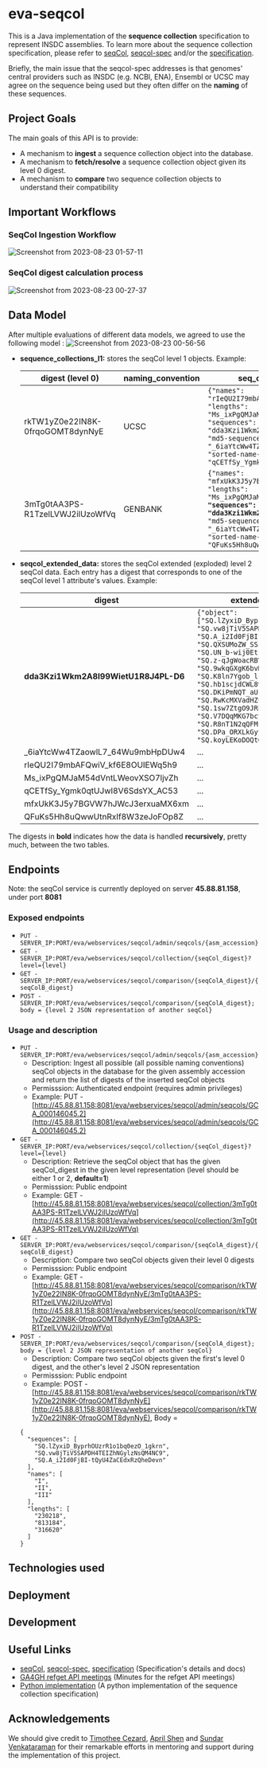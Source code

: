 # eva-seqcol
This is a Java implementation of the **sequence collection** specification to represent INSDC assemblies.
To learn more about the sequence collection specification, please refer to [seqCol](https://seqcol.readthedocs.io/en/dev/), [seqcol-spec](https://github.com/ga4gh/seqcol-spec/blob/master/docs/decision_record.md) and/or the [specification](https://github.com/ga4gh/seqcol-spec/blob/6e28693ce043ae993b9a67820cc9507f444884d0/docs/specification.md).

Briefly, the main issue that the seqcol-spec addresses is that genomes' central providers such as INSDC (e.g. NCBI, ENA), Ensembl or UCSC may agree on the sequence being used but they often differ on the **naming** of these sequences.

## Project Goals
The main goals of this API is to provide:
- A mechanism to **ingest** a sequence collection object into the database.
- A mechanism to **fetch/resolve** a sequence collection object given its level 0 digest.
- A mechanism to **compare** two sequence collection objects to understand their compatibility

## Important Workflows
### SeqCol Ingestion Workflow
![Screenshot from 2023-08-23 01-57-11](https://github.com/EBIvariation/eva-seqcol/assets/82417779/798c9b49-81bb-438e-90d6-6bc5ee532331)

### SeqCol digest calculation process
![Screenshot from 2023-08-23 00-27-37](https://github.com/waterflow80/Gsoc-23/assets/82417779/c1fe421b-10af-42f3-8531-1607aa59e6fb)

## Data Model
After multiple evaluations of different data models, we agreed to use the following model :
![Screenshot from 2023-08-23 00-56-56](https://github.com/waterflow80/Gsoc-23/assets/82417779/b3cfc183-630c-4884-a5a7-35cb5d8163e2)
- **sequence_collections_l1:** stores the seqCol level 1 objects. Example:

  | digest (level 0) | naming_convention | seq_col_level1object |
    | ------------- | ------------- | ------------- |
  | rkTW1yZ0e22IN8K-0frqoGOMT8dynNyE | UCSC | ```{"names": "rIeQU2I79mbAFQwiV_kf6E8OUIEWq5h9", "lengths": "Ms_ixPgQMJaM54dVntLWeovXSO7ljvZh", "sequences": "dda3Kzi1Wkm2A8I99WietU1R8J4PL-D6", "md5-sequences": "_6iaYtcWw4TZaowlL7_64Wu9mbHpDUw4", "sorted-name-length-pairs": "qCETfSy_Ygmk0qtUJwI8V6SdsYX_AC53"}``` |
  | 3mTg0tAA3PS-R1TzelLVWJ2ilUzoWfVq | GENBANK | ```{"names": "mfxUkK3J5y7BGVW7hJWcJ3erxuaMX6xm", "lengths": "Ms_ixPgQMJaM54dVntLWeovXSO7ljvZh",```**``` "sequences": "dda3Kzi1Wkm2A8I99WietU1R8J4PL-D6```**```", "md5-sequences": "_6iaYtcWw4TZaowlL7_64Wu9mbHpDUw4", "sorted-name-length-pairs": "QFuKs5Hh8uQwwUtnRxIf8W3zeJoFOp8Z"}``` |
- **seqcol_extended_data:** stores the seqCol extended (exploded) level 2 seqCol data. Each entry has a digest that corresponds to one of the seqCol level 1 attribute's values. Example:

  | digest | extended_seq_col_data |
    | ------------- | ------------- |
  | **dda3Kzi1Wkm2A8I99WietU1R8J4PL-D6** | ```{"object": ["SQ.lZyxiD_ByprhOUzrR1o1bq0ezO_1gkrn", "SQ.vw8jTiV5SAPDH4TEIZhNGylzNsQM4NC9", "SQ.A_i2Id0FjBI-tQyU4ZaCEdxRzQheDevn", "SQ.QXSUMoZW_SSsCCN9_wc-xmubKQSOn3Qb", "SQ.UN_b-wij0EtsgFqQ2xNsbXs_GYQQIbeQ", "SQ.z-qJgWoacRBV77zcMgZN9E_utrdzmQsH", "SQ.9wkqGXgK6bvM0gcjBiTDk9tAaqOZojlR", "SQ.K8ln7Ygob_lcVjNh-C8kUydzZjRt3UDf", "SQ.hb1scjdCWL89PtAkR0AVH9-dNH5R0FsN", "SQ.DKiPmNQT_aUFndwpRiUbgkRj4DPHgGjd", "SQ.RwKcMXVadHZub1qL0Y5c1gmNU1_vHFme", "SQ.1sw7ZtgO9JRb1kUEuhVz1wBix5_8Opci", "SQ.V7DQqMKG7bcyxiMZK9wNjkK-udR7hrad", "SQ.R8nT1N2qQFMc_uVMQUVMw-D2GcVmb5v6", "SQ.DPa_ORXLkGyyCbW9SWeqePfortM-Vdlm", "SQ.koyLEKoDOQtGHjb4r0m3o2SXxI09Z_sI"]}``` |
  | _6iaYtcWw4TZaowlL7_64Wu9mbHpDUw4 | ... |
  | rIeQU2I79mbAFQwiV_kf6E8OUIEWq5h9 | ... |
  | Ms_ixPgQMJaM54dVntLWeovXSO7ljvZh | ... |
  | qCETfSy_Ygmk0qtUJwI8V6SdsYX_AC53 | ... |
  | mfxUkK3J5y7BGVW7hJWcJ3erxuaMX6xm | ... |
  | QFuKs5Hh8uQwwUtnRxIf8W3zeJoFOp8Z | ... |

The digests in **bold** indicates how the data is handled **recursively**, pretty much, between the two tables.
## Endpoints
Note: the seqCol service is currently deployed on server **45.88.81.158**, under port **8081**
### Exposed endpoints
- `PUT - SERVER_IP:PORT/eva/webservices/seqcol/admin/seqcols/{asm_accession}`
- `GET - SERVER_IP:PORT/eva/webservices/seqcol/collection/{seqCol_digest}?level={level}`
- `GET - SERVER_IP:PORT/eva/webservices/seqcol/comparison/{seqColA_digest}/{seqColB_digest}`
- `POST - SERVER_IP:PORT/eva/webservices/seqcol/comparison/{seqColA_digest}; body = {level 2 JSON representation of another seqCol}`
### Usage and description
- `PUT - SERVER_IP:PORT/eva/webservices/seqcol/admin/seqcols/{asm_accession}`
  -  Description: Ingest all possible (all possible naming conventions) seqCol objects in the database for the given assembly accession and return the list of digests of the inserted seqCol objects
  -  Permisssion: Authenticated endpoint (requires admin privileges)
  -  Example: PUT - [http://45.88.81.158:8081/eva/webservices/seqcol/admin/seqcols/GCA_000146045.2](http://45.88.81.158:8081/eva/webservices/seqcol/admin/seqcols/GCA_000146045.2)
- `GET - SERVER_IP:PORT/eva/webservices/seqcol/collection/{seqCol_digest}?level={level}`
  -  Description: Retrieve the seqCol object that has the given seqCol_digest in the given level representation (level should be either 1 or 2, **default=1**)
  -  Permisssion: Public endpoint
  -  Example: GET - [http://45.88.81.158:8081/eva/webservices/seqcol/collection/3mTg0tAA3PS-R1TzelLVWJ2ilUzoWfVq](http://45.88.81.158:8081/eva/webservices/seqcol/collection/3mTg0tAA3PS-R1TzelLVWJ2ilUzoWfVq)
- `GET - SERVER_IP:PORT/eva/webservices/seqcol/comparison/{seqColA_digest}/{seqColB_digest}`
  -  Description: Compare two seqCol objects given their level 0 digests
  -  Permisssion: Public endpoint
  -  Example: GET - [http://45.88.81.158:8081/eva/webservices/seqcol/comparison/rkTW1yZ0e22IN8K-0frqoGOMT8dynNyE/3mTg0tAA3PS-R1TzelLVWJ2ilUzoWfVq](http://45.88.81.158:8081/eva/webservices/seqcol/comparison/rkTW1yZ0e22IN8K-0frqoGOMT8dynNyE/3mTg0tAA3PS-R1TzelLVWJ2ilUzoWfVq)
- `POST - SERVER_IP:PORT/eva/webservices/seqcol/comparison/{seqColA_digest}; body = {level 2 JSON representation of another seqCol}`
  -  Description: Compare two seqCol objects given the first's level 0 digest, and the other's level 2 JSON representation
  -  Permisssion: Public endpoint
  -  Example: POST - [http://45.88.81.158:8081/eva/webservices/seqcol/comparison/rkTW1yZ0e22IN8K-0frqoGOMT8dynNyE](http://45.88.81.158:8081/eva/webservices/seqcol/comparison/rkTW1yZ0e22IN8K-0frqoGOMT8dynNyE), Body =
    ```
  {
      "sequences": [
        "SQ.lZyxiD_ByprhOUzrR1o1bq0ezO_1gkrn",
        "SQ.vw8jTiV5SAPDH4TEIZhNGylzNsQM4NC9",
        "SQ.A_i2Id0FjBI-tQyU4ZaCEdxRzQheDevn"
      ],
      "names": [
        "I",
        "II",
        "III"
      ],
      "lengths": [
        "230218",
        "813184",
        "316620"
      ]
  }
## Technologies used
## Deployment
## Development
## Useful Links
- [seqCol](https://seqcol.readthedocs.io/en/dev/), [seqcol-spec](https://github.com/ga4gh/seqcol-spec/blob/master/docs/decision_record.md), [specification](https://github.com/ga4gh/seqcol-spec/blob/6e28693ce043ae993b9a67820cc9507f444884d0/docs/specification.md) (Specification's details and docs)
- [GA4GH refget API meetings](https://docs.google.com/document/d/18VIGjcEC7B8XMbqh1E2afTMdbEo9WMK1/edi) (Minutes for the refget API meetings)
- [Python implementation](https://github.com/refgenie/seqcol/tree/46675b669ae07db9da4fc3d113fefa2c1667b1fb/seqcol) (A python implementation of the sequence collection specification)
## Acknowledgements
We should give credit to [Timothee Cezard](https://github.com/tcezard), [April Shen](https://github.com/apriltuesday) and [Sundar Venkataraman](https://github.com/sundarvenkata-EBI) for their remarkable efforts in mentoring and support during the implementation of this project. 
